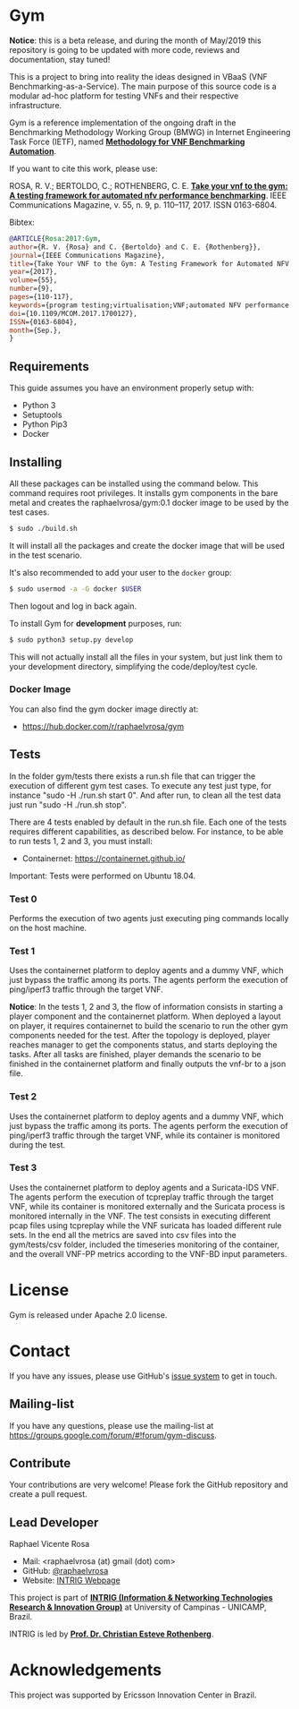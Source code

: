 # Gym

**Notice**: this is a beta release, and during the month of May/2019 this repository is going to be updated with more code, reviews and documentation, stay tuned!

This is a project to bring into reality the ideas designed in VBaaS (VNF Benchmarking-as-a-Service).
The main purpose of this source code is a modular ad-hoc platform for testing VNFs and their respective infrastructure.

Gym is a reference implementation of the ongoing draft in the Benchmarking Methodology Working Group (BMWG) in Internet Engineering Task Force (IETF), named [**Methodology for VNF Benchmarking Automation**](https://datatracker.ietf.org/doc/draft-rosa-bmwg-vnfbench/).

If you want to cite this work, please use:

ROSA, R. V.; BERTOLDO, C.; ROTHENBERG, C. E. [**Take your vnf to the gym: A testing framework for automated nfv performance benchmarking**](https://ieeexplore.ieee.org/document/8030496). IEEE Communications Magazine, v. 55, n. 9, p. 110–117, 2017. ISSN 0163-6804.


Bibtex:

```bibtex
@ARTICLE{Rosa:2017:Gym,
author={R. V. {Rosa} and C. {Bertoldo} and C. E. {Rothenberg}},
journal={IEEE Communications Magazine},
title={Take Your VNF to the Gym: A Testing Framework for Automated NFV Performance Benchmarking},
year={2017},
volume={55},
number={9},
pages={110-117},
keywords={program testing;virtualisation;VNF;automated NFV performance benchmarking;software entity;testing framework;vIMS scenario;network functions virtualization;Benchmark testing;Measurement;Monitoring;Software testing;Visualization;Network function virtualization},
doi={10.1109/MCOM.2017.1700127},
ISSN={0163-6804},
month={Sep.},
}
```

## Requirements

This guide assumes you have an environment properly setup with:
* Python 3
* Setuptools
* Python Pip3
* Docker

## Installing

All these packages can be installed using the command below.
This command requires root privileges. It installs gym components in the bare metal and creates the raphaelvrosa/gym:0.1 docker image to be used by the test cases.

```bash
$ sudo ./build.sh
```

It will install all the packages and create the docker image that will be
used in the test scenario.

It's also recommended to add your user to the `docker` group:

```bash
$ sudo usermod -a -G docker $USER
```

Then logout and log in back again.

To install Gym for **development** purposes, run:

```bash
$ sudo python3 setup.py develop
```

This will not actually install all the files in your system, but just link them to your development directory, simplifying the code/deploy/test cycle.

### Docker Image

You can also find the gym docker image directly at:
* https://hub.docker.com/r/raphaelvrosa/gym


## Tests

In the folder gym/tests there exists a run.sh file that can trigger the execution of different gym test cases.
To execute any test just type, for instance "sudo -H ./run.sh start 0". And after run, to clean all the test data just run "sudo -H ./run.sh stop".

There are 4 tests enabled by default in the run.sh file. Each one of the tests requires different capabilities, as described below.
For instance, to be able to run tests 1, 2 and 3, you must install:
* Containernet: https://containernet.github.io/

Important: Tests were performed on Ubuntu 18.04.

### Test 0

Performs the execution of two agents just executing ping commands locally on the host machine.

### Test 1

Uses the containernet platform to deploy agents and a dummy VNF, which just bypass the traffic among its ports. The agents perform the execution of ping/iperf3 traffic through the target VNF.

**Notice**: In the tests 1, 2 and 3, the flow of information consists in starting a player component and the containernet platform. When deployed a layout on player, it requires containernet to build the scenario to run the other gym components needed for the test. After the topology is deployed, player reaches manager to get the components status, and starts deploying the tasks. After all tasks are finished, player demands the scenario to be finished in the containernet platform and finally outputs the vnf-br to a json file.

### Test 2

Uses the containernet platform to deploy agents and a dummy VNF, which just bypass the traffic among its ports. The agents perform the execution of ping/iperf3 traffic through the target VNF, while its container is monitored during the test.

### Test 3

Uses the containernet platform to deploy agents and a Suricata-IDS VNF. The agents perform the execution of tcpreplay traffic through the target VNF, while its container is monitored externally and the Suricata process is monitored internally in the VNF.
The test consists in executing different pcap files using tcpreplay  while the VNF suricata has loaded different rule sets.
In the end all the metrics are saved into csv files into the gym/tests/csv folder, included the timeseries monitoring of the container, and the overall VNF-PP metrics according to the VNF-BD input parameters. 

# License

Gym is released under Apache 2.0 license.

# Contact

If you have any issues, please use GitHub's [issue system](https://github.com/intrig-unicamp/gym/issues) to get in touch.

## Mailing-list

If you have any questions, please use the mailing-list at https://groups.google.com/forum/#!forum/gym-discuss.

## Contribute

Your contributions are very welcome! Please fork the GitHub repository and create a pull request.

## Lead Developer

Raphael Vicente Rosa
* Mail: <raphaelvrosa (at) gmail (dot) com>
* GitHub: [@raphaelvrosa](https://github.com/raphaelvrosa)
* Website: [INTRIG Webpage](https://intrig.dca.fee.unicamp.br/raphaelvrosa/)

This project is part of [**INTRIG (Information & Networking Technologies Research & Innovation Group)**](http://intrig.dca.fee.unicamp.br) at University of Campinas - UNICAMP, Brazil.

INTRIG is led by [**Prof. Dr. Christian Esteve Rothenberg**](https://intrig.dca.fee.unicamp.br/christian/).

# Acknowledgements

This project was supported by Ericsson Innovation Center in Brazil.
